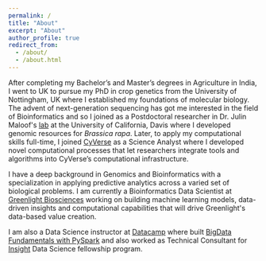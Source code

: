 ```yaml
---
permalink: /
title: "About"
excerpt: "About"
author_profile: true
redirect_from: 
  - /about/
  - /about.html
---
```


After completing my Bachelor’s and Master’s degrees in Agriculture in India, I went to UK to pursue my PhD in crop genetics from the University of Nottingham, UK where I established my foundations of molecular biology. The advent of next-generation sequencing has got me interested in the field of Bioinformatics and so I joined as a Postdoctoral researcher in Dr. Julin Maloof's [lab](http://malooflab.phytonetworks.org/) at the University of California, Davis where I developed genomic resources for *Brassica rapa*. Later, to apply my computational skills full-time, I joined [CyVerse](http://cyverse.org/) as a Science Analyst where I developed novel computational processes that let researchers integrate tools and algorithms into CyVerse’s computational infrastructure.

I have a deep background in Genomics and Bioinformatics with a specialization in applying predictive analytics across a varied set of biological problems. I am currently a Bioinformatics Data Scientist at [Greenlight Biosciences](https://www.greenlightbiosciences.com/) working on building machine learning models, data-driven insights and computational capabilities that will drive Greenlight's data-based value creation.

I am also a Data Science instructor at [Datacamp](https://learn.datacamp.com/) where built [BigData Fundamentals with PySpark](https://learn.datacamp.com/courses/big-data-fundamentals-with-pyspark) and also worked as Technical Consultant for [Insight](http://insightdatascience.com/) Data Science fellowship program.
 


